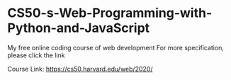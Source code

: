 # CS50-s-Web-Programming-with-Python-and-JavaScript
My free online coding course of web development
For more specification, please click the link

Course Link:
https://cs50.harvard.edu/web/2020/
